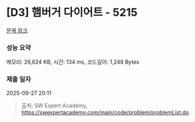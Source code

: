 # [D3] 햄버거 다이어트 - 5215 

[문제 링크](https://swexpertacademy.com/main/code/problem/problemDetail.do?contestProbId=AWT-lPB6dHUDFAVT) 

### 성능 요약

메모리: 26,624 KB, 시간: 134 ms, 코드길이: 1,248 Bytes

### 제출 일자

2025-09-27 20:11



> 출처: SW Expert Academy, https://swexpertacademy.com/main/code/problem/problemList.do
